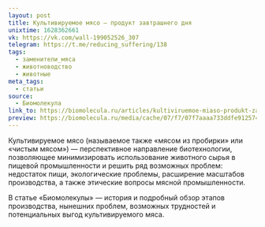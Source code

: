 ```yaml
---
layout: post
title: Культивируемое мясо — продукт завтрашнего дня
unixtime: 1628362661
vk: https://vk.com/wall-199052526_307
telegram: https://t.me/reducing_suffering/138
tags:
  - заменители_мяса
  - животноводство
  - животные
meta_tags:
  - статьи
source:
  - Биомолекула
link_to: https://biomolecula.ru/articles/kultiviruemoe-miaso-produkt-zavtrashnego-dnia
preview: https://biomolecula.ru/media/cache/07/f7/07f7aaaa733ddfe912574d86e6b10ab3.png
---
```

Культивируемое мясо (называемое также «мясом из пробирки» или «чистым мясом») — перспективное направление биотехнологии, позволяющее минимизировать использование животного сырья в пищевой промышленности и решить ряд возможных проблем: недостаток пищи, экологические проблемы, расширение масштабов производства, а также этические вопросы мясной промышленности.

В статье «Биомолекулы» — история и подробный обзор этапов производства, нынешних проблем, возможных трудностей и потенциальных выгод культивируемого мяса.